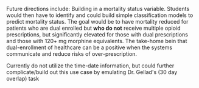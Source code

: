 Future directions include:
  Building in a mortality status variable. Students would then have to identify and could build simple classification models to predict mortality status. The goal would be to have mortality reduced for patients who are dual enrolled but **who do not** receive multiple opioid prescriptions, but significantly elevated for those with dual prescriptions and those with 120+ mg morphine equivalents. The take-home bein that dual-enrollment of healthcare can be a positive when the systems communicate and reduce risks of over-prescription.
  
  Currently do not utilize the time-date information, but could further complicate/build out this use case by emulating Dr. Gellad's (30 day overlap) task 
  
